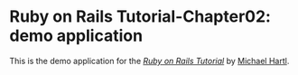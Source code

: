 # Ruby on Rails Tutorial-Chapter02: demo application

This is the demo application for the
[*Ruby on Rails Tutorial*](http://railstutorial.org/)
by [Michael Hartl](http://michaelhartl.com/).
